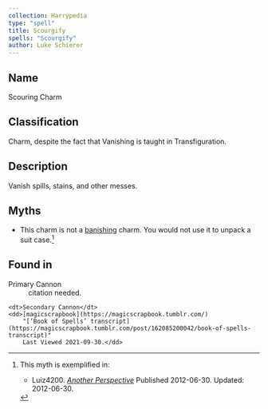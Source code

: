 ```yaml
---
collection: Harrypedia
type: "spell"
title: Scourgify
spells: "Scourgify"
author: Luke Schierer
---
```


## Name

Scouring Charm

## Classification

Charm, despite the fact that Vanishing is taught in Transfiguration.

## Description

Vanish spills, stains, and other messes.

## Myths

- This charm is not a [banishing][] charm. You would not use it to unpack a suit case.[^221215-1]

## Found in

<dl>
    <dt>Primary Cannon</dt>
    <dd>citation needed.</dd>

    <dt>Secondary Cannon</dt>
    <dd>[magicscrapbook](https://magicscrapbook.tumblr.com/)
        "[‘Book of Spells’ transcript](https://magicscrapbook.tumblr.com/post/162085200042/book-of-spells-transcript)"
        Last Viewed 2021-09-30.</dd>

</dl>

[banishing]: ../banishing

[^221215-1]: This myth is exemplified in:

    - Luiz4200.
      _[Another Perspective](https://www.fanfiction.net/s/8066097)_
      Published 2012-06-30. Updated: 2012-06-30.
